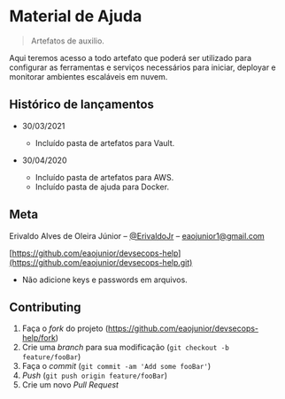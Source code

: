 # Material de Ajuda

> Artefatos de auxilio.

Aqui teremos acesso a todo artefato que poderá ser utilizado para configurar as ferramentas e serviços necessários para iniciar, deployar e monitorar ambientes escaláveis em nuvem.

## Histórico de lançamentos
    
* 30/03/2021
	* Incluído pasta de artefatos para Vault.
	
* 30/04/2020
	* Incluído pasta de artefatos para AWS.
	* Incluído pasta de ajuda para Docker.

## Meta

Erivaldo Alves de Oleira Júnior – [@ErivaldoJr](https://github.com/eaojunior) – eaojunior1@gmail.com

[https://github.com/eaojunior/devsecops-help](https://github.com/eaojunior/devsecops-help.git)

 * Não adicione keys e passwords em arquivos.

## Contributing

1. Faça o _fork_ do projeto (<https://github.com/eaojunior/devsecops-help/fork>)
2. Crie uma _branch_ para sua modificação (`git checkout -b feature/fooBar`)
3. Faça o _commit_ (`git commit -am 'Add some fooBar'`)
4. _Push_ (`git push origin feature/fooBar`)
5. Crie um novo _Pull Request_